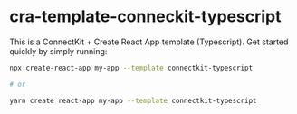 # cra-template-conneckit-typescript

This is a ConnectKit + Create React App template (Typescript). Get started quickly by simply running:

```sh
npx create-react-app my-app --template connectkit-typescript

# or

yarn create react-app my-app --template connectkit-typescript
```
